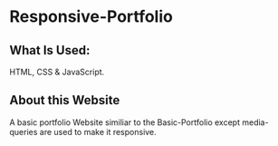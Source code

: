 # Responsive-Portfolio

## What Is Used: 
HTML, CSS & JavaScript.

## About this Website
A basic portfolio Website similiar to the Basic-Portfolio except media-queries are used to make it responsive. 
